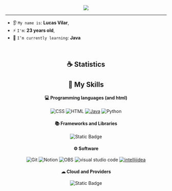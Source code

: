 <p align="center">
    <img src="https://komarev.com/ghpvc/?username=vilar550&color=blueviolet"/> 
</p>

<hr/>

* 👂 `My name is`: **Lucas Vilar**,
* ⚡ `I'm`: **23 years old**,
* 🌱 `I’m currently learning`: **Java**

<br/>

<h2 align="center">☕ Statistics</h2>

<h2 align="center">🌱 My Skills</h2>

<h4 align="center">💻 Programming languages (and html)</h4>

<p align="center">
<img alt="CSS" src="https://img.shields.io/badge/CSS-white?style=flat-square&logo=css3&logoColor=white&color=blue">
<img alt="HTML" src="https://img.shields.io/badge/HTML-white?style=flat-square&logo=html5&logoColor=white&color=red">
<a href="https://github.com/search?q=user%3ASammwyy1+language%3Ajava"><img alt="Java" src="https://custom-icon-badges.demolab.com/badge/Java-007396.svg?logo=java&logoColor=white"></a>
<img alt="Python" src="https://img.shields.io/badge/Python-white?style=flat-square&logo=python&logoColor=white&color=blue">
</p>

<h4 align="center">📚 Frameworks and Libraries</h4>

<p align="center">
<img alt="Static Badge" src="https://img.shields.io/badge/Loading-white?style=flat-square&color=yellow">

</p>

<h4 align="center">⚙ Software</h4>

<p align="center">
<img alt="Git" src="https://img.shields.io/badge/Git-white?style=flat-square&logo=git&logoColor=white&color=red">
<img alt="Notion" src="https://img.shields.io/badge/Notion-white?style=flat-square&logo=notion&logoColor=white&color=black">
<img alt="OBS" src="https://img.shields.io/badge/OBS-white?style=flat-square&logo=obsstudio&logoColor=white&color=black">
<img alt="visual studio code" src="https://img.shields.io/badge/Visual%20Studio%20Code-white?style=flat-square&logo=visualstudiocode&logoColor=white&color=blue">
<a href="#"><img alt="intellijidea" src="https://img.shields.io/badge/Intellij-white?style=flat-square&logo=intellijidea&logoColor=white&color=blue"></a>
</p>

<h4 align="center">☁ Cloud and Providers</h4>

<p align="center">
<img alt="Static Badge" src="https://img.shields.io/badge/Loading-white?style=flat-square&color=yellow">

</p>

<br/>

